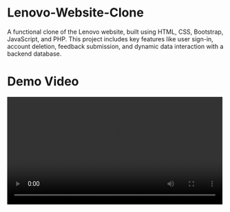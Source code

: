 # Lenovo-Website-Clone
A functional clone of the Lenovo website, built using HTML, CSS, Bootstrap, JavaScript, and PHP. This project includes key features like user sign-in, account deletion, feedback submission, and dynamic data interaction with a backend database.

# Demo Video
<video width="500" controls>
  <source src="https://github.com/user-attachments/assets/ca442612-a517-4cc7-b8a0-cd352621954d" type="video/mp4">
  Your browser does not support the video tag.
</video>
